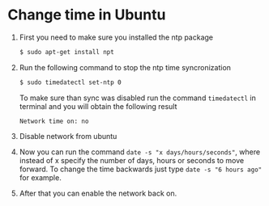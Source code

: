 # Change time in Ubuntu

1. First you need to make sure you installed the ntp package
    ```sh
    $ sudo apt-get install npt
    ```
2. Run the following command to stop the ntp time syncronization
    ```sh
    $ sudo timedatectl set-ntp 0
    ```
    To make sure than sync was disabled run the command `timedatectl` in terminal and you will obtain the following result
    ```
    Network time on: no
    ```
3. Disable network from ubuntu
4. Now you can run the command `date -s "x days/hours/seconds"`, where instead of x specify the number of days, hours or seconds to move forward. To change the time backwards just type `date -s "6 hours ago"` for example.

5. After that you can enable the network back on. 
    
